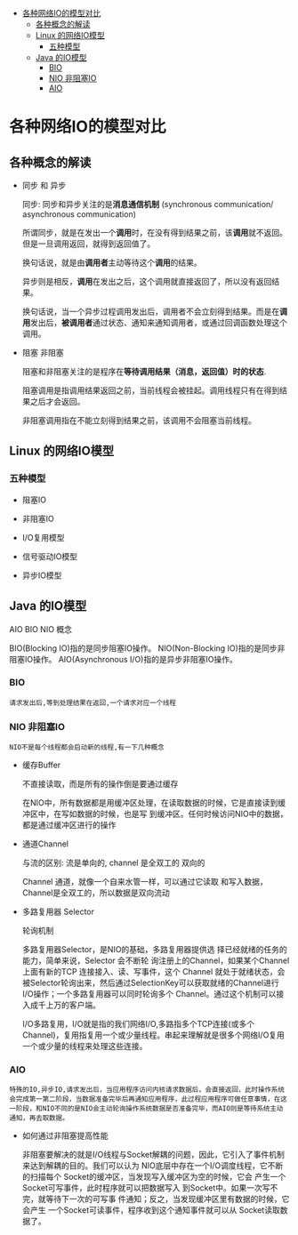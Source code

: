 
- [各种网络IO的模型对比](#各种网络io的模型对比)
    - [各种概念的解读](#各种概念的解读)
    - [Linux 的网络IO模型](#linux-的网络io模型)
        - [五种模型](#五种模型)
    - [Java 的IO模型](#java-的io模型)
        - [BIO](#bio)
        - [NIO  非阻塞IO](#nio--非阻塞io)
        - [AIO](#aio)


# 各种网络IO的模型对比

## 各种概念的解读

- 同步 和 异步

    同步: 同步和异步关注的是**消息通信机制** (synchronous communication/ asynchronous communication)

    所谓同步，就是在发出一个**调用**时，在没有得到结果之前，该**调用**就不返回。但是一旦调用返回，就得到返回值了。
    
    换句话说，就是由**调用者**主动等待这个**调用**的结果。

    异步则是相反，**调用**在发出之后，这个调用就直接返回了，所以没有返回结果。

    换句话说，当一个异步过程调用发出后，调用者不会立刻得到结果。而是在**调用**发出后，**被调用者**通过状态、通知来通知调用者，或通过回调函数处理这个调用。

- 阻塞 非阻塞

    阻塞和非阻塞关注的是程序在**等待调用结果（消息，返回值）时的状态**.

    阻塞调用是指调用结果返回之前，当前线程会被挂起。调用线程只有在得到结果之后才会返回。

    非阻塞调用指在不能立刻得到结果之前，该调用不会阻塞当前线程。

## Linux 的网络IO模型

### 五种模型

- 阻塞IO

- 非阻塞IO

- I/O复用模型

- 信号驱动IO模型

- 异步IO模型



## Java 的IO模型


AIO BIO NIO 概念

BIO(Blocking IO)指的是同步阻塞IO操作。
NIO(Non-Blocking IO)指的是同步非阻塞IO操作。
AIO(Asynchronous I/O)指的是异步非阻塞IO操作。

### BIO 

    请求发出后,等到处理结果在返回,一个请求对应一个线程

### NIO  非阻塞IO

    NIO不是每个线程都会启动新的线程,有一下几种概念

- 缓存Buffer

    不直接读取，而是所有的操作倒是要通过缓存

    在NIO中，所有数据都是用缓冲区处理，在读取数据的时候，它是直接读到缓冲区中，在写如数据的时候，也是写 到缓冲区。任何时候访问NIO中的数据，都是通过缓冲区进行的操作 

- 通道Channel 

    与流的区别: 流是单向的, channel 是全双工的 双向的

    Channel 通道，就像一个自来水管一样，可以通过它读取 和写入数据，Channel是全双工的，所以数据是双向流动

- 多路复用器 Selector

    轮询机制

    多路复用器Selector，是NIO的基础，多路复用器提供选 择已经就绪的任务的能力，简单来说，Selector 会不断轮 询注册上的Channel，如果某个Channel上面有新的TCP 连接接入、读、写事件，这个 Channel 就处于就绪状态，会被Selector轮询出来，然后通过SelectionKey可以获取就绪的Channel进行I/O操作；一个多路复用器可以同时轮询多个 Channel。通过这个机制可以接入成千上万的客户端。

    I/O多路复用，I/O就是指的我们网络I/O,多路指多个TCP连接(或多个Channel)，复用指复用一个或少量线程。串起来理解就是很多个网络I/O复用一个或少量的线程来处理这些连接。

### AIO 

    特殊的IO,异步IO,请求发出后，当应用程序访问内核请求数据后，会直接返回，此时操作系统会完成第一第二阶段，当数据准备完毕后再通知应用程序，此过程应用程序可做任意事情，在这一阶段，和NIO不同的是NIO会主动轮询操作系统数据是否准备完毕，而AIO则是等待系统主动通知，再去取数据。
   
- 如何通过非阻塞提高性能

    非阻塞要解决的就是I/O线程与Socket解耦的问题，因此，它引入了事件机制来达到解耦的目的。我们可以认为 NIO底层中存在一个I/O调度线程，它不断的扫描每个 Socket的缓冲区，当发现写入缓冲区为空的时候，它会 产生一个Socket可写事件，此时程序就可以把数据写入 到Socket中。如果一次写不完，就等待下一次的可写事 件通知；反之，当发现缓冲区里有数据的时候，它会产生 一个Socket可读事件，程序收到这个通知事件就可以从 Socket读取数据了。 